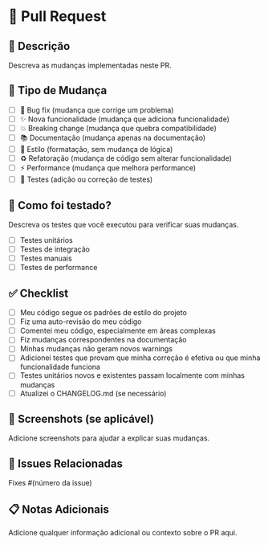 # 🚀 Pull Request

## 📝 Descrição

Descreva as mudanças implementadas neste PR.

## 🎯 Tipo de Mudança

- [ ] 🐛 Bug fix (mudança que corrige um problema)
- [ ] ✨ Nova funcionalidade (mudança que adiciona funcionalidade)
- [ ] 💥 Breaking change (mudança que quebra compatibilidade)
- [ ] 📚 Documentação (mudança apenas na documentação)
- [ ] 🎨 Estilo (formatação, sem mudança de lógica)
- [ ] ♻️ Refatoração (mudança de código sem alterar funcionalidade)
- [ ] ⚡ Performance (mudança que melhora performance)
- [ ] 🧪 Testes (adição ou correção de testes)

## 🧪 Como foi testado?

Descreva os testes que você executou para verificar suas mudanças.

- [ ] Testes unitários
- [ ] Testes de integração
- [ ] Testes manuais
- [ ] Testes de performance

## ✅ Checklist

- [ ] Meu código segue os padrões de estilo do projeto
- [ ] Fiz uma auto-revisão do meu código
- [ ] Comentei meu código, especialmente em áreas complexas
- [ ] Fiz mudanças correspondentes na documentação
- [ ] Minhas mudanças não geram novos warnings
- [ ] Adicionei testes que provam que minha correção é efetiva ou que minha funcionalidade funciona
- [ ] Testes unitários novos e existentes passam localmente com minhas mudanças
- [ ] Atualizei o CHANGELOG.md (se necessário)

## 📸 Screenshots (se aplicável)

Adicione screenshots para ajudar a explicar suas mudanças.

## 🔗 Issues Relacionadas

Fixes #(número da issue)

## 📋 Notas Adicionais

Adicione qualquer informação adicional ou contexto sobre o PR aqui.
